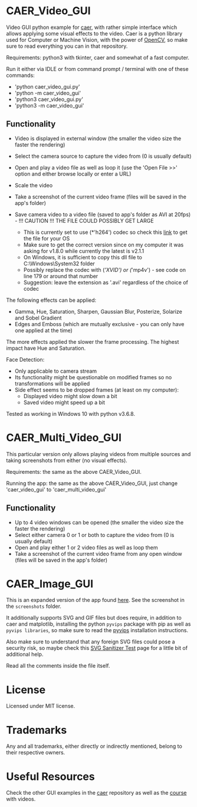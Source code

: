# CAER_Video_GUI
Video GUI python example for [caer](https://github.com/jasmcaus/caer), with rather simple interface which allows applying some visual effects to the video. Caer is a python library used for Computer or Machine Vision, with the power of [OpenCV](https://opencv.org/), so make sure to read everything you can in that repository.

Requirements: python3 with tkinter, caer and somewhat of a fast computer.

Run it either via IDLE or from command prompt / terminal with one of these commands:
- 'python caer_video_gui.py'
- 'python -m caer_video_gui'
- 'python3 caer_video_gui.py'
- 'python3 -m caer_video_gui'

## Functionality
- Video is displayed in external window (the smaller the video size the faster the rendering)
- Select the camera source to capture the video from (0 is usually default)
- Open and play a video file as well as loop it (use the 'Open File >>' option and either browse locally or enter a URL)
- Scale the video
- Take a screenshot of the current video frame (files will be saved in the app's folder)

- Save camera video to a video file (saved to app's folder as AVI at 20fps) - !!! CAUTION !!! THE FILE COULD POSSIBLY GET LARGE
  - This is currently set to use (*'h264') codec so check this [link](https://github.com/cisco/openh264/releases) to get the file for your OS
  - Make sure to get the correct version since on my computer it was asking for v1.8.0 while currently the latest is v2.1.1
  - On Windows, it is sufficient to copy this dll file to C:\Windows\System32 folder
  - Possibly replace the codec with (*'XVID') or (*'mp4v') - see code on line 179 or around that number
  - Suggestion: leave the extension as '.avi' regardless of the choice of codec

The following effects can be applied:
- Gamma, Hue, Saturation, Sharpen, Gaussian Blur, Posterize, Solarize and Sobel Gradient
- Edges and Emboss (which are mutually exclusive - you can only have one applied at the time)

The more effects applied the slower the frame processing. The highest impact have Hue and Saturation.

Face Detection:
- Only applicable to camera stream
- Its functionality might be questionable on modified frames so no transformations will be applied
- Side effect seems to be dropped frames (at least on my computer):
  - Displayed video might slow down a bit
  - Saved video might speed up a bit

Tested as working in Windows 10 with python v3.6.8.

# CAER_Multi_Video_GUI
This particular version only allows playing videos from multiple sources and taking screenshots from either (no visual effects).

Requirements: the same as the above CAER_Video_GUI.

Running the app:  the same as the above CAER_Video_GUI, just change 'caer_video_gui' to 'caer_multi_video_gui'

## Functionality
- Up to 4 video windows can be opened (the smaller the video size the faster the rendering)
- Select either camera 0 or 1 or both to capture the video from (0 is usually default)
- Open and play either 1 or 2 video files as well as loop them
- Take a screenshot of the current video frame from any open window (files will be saved in the app's folder)

# CAER_Image_GUI
This is an expanded version of the app found [here](https://github.com/jasmcaus/caer/blob/master/examples/GUI/caer_gui.py). See the screenshot in the `screenshots` folder.

It additionally supports SVG and GIF files but does require, in addition to caer and matplotlib, installing the python `pyvips` package with pip as well as `pyvips libraries`, so
make sure to read the [pyvips](https://libvips.github.io/libvips/install.html) installation instructions.

Also make sure to understand that any foreign SVG files could pose a security risk, so maybe check this [SVG Sanitizer Test](http://svg.enshrined.co.uk/) page for a little bit of additional help.

Read all the comments inside the file itself.

# License
Licensed under MIT license.

# Trademarks
Any and all trademarks, either directly or indirectly mentioned, belong to their respective owners.

# Useful Resources
Check the other GUI examples in the [caer](https://github.com/jasmcaus/caer/tree/master/examples/GUI) repository as well as the [course](https://github.com/jasmcaus/opencv-course) with videos.
